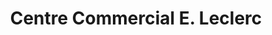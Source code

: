 ---
title: "Centre Commercial E. Leclerc"
url: /noeux-les-mines/centre-commercial-e-leclerc/
shop: Supermarkt
---
